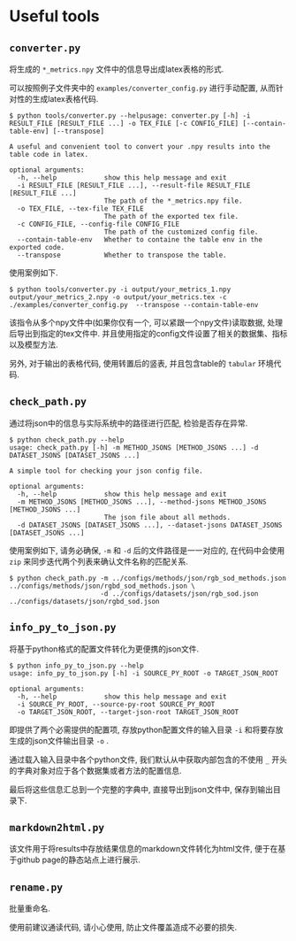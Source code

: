 # Useful tools

## `converter.py`

将生成的 `*_metrics.npy` 文件中的信息导出成latex表格的形式.

可以按照例子文件夹中的 `examples/converter_config.py` 进行手动配置, 从而针对性的生成latex表格代码.

```shell
$ python tools/converter.py --helpusage: converter.py [-h] -i RESULT_FILE [RESULT_FILE ...] -o TEX_FILE [-c CONFIG_FILE] [--contain-table-env] [--transpose]

A useful and convenient tool to convert your .npy results into the table code in latex.

optional arguments:
  -h, --help            show this help message and exit
  -i RESULT_FILE [RESULT_FILE ...], --result-file RESULT_FILE [RESULT_FILE ...]
                        The path of the *_metrics.npy file.
  -o TEX_FILE, --tex-file TEX_FILE
                        The path of the exported tex file.
  -c CONFIG_FILE, --config-file CONFIG_FILE
                        The path of the customized config file.
  --contain-table-env   Whether to containe the table env in the exported code.
  --transpose           Whether to transpose the table.
```

使用案例如下.

```shell
$ python tools/converter.py -i output/your_metrics_1.npy output/your_metrics_2.npy -o output/your_metrics.tex -c ./examples/converter_config.py  --transpose --contain-table-env
```

该指令从多个npy文件中(如果你仅有一个, 可以紧跟一个npy文件)读取数据, 处理后导出到指定的tex文件中. 并且使用指定的config文件设置了相关的数据集、指标以及模型方法.

另外, 对于输出的表格代码, 使用转置后的竖表, 并且包含table的 `tabular` 环境代码.

## `check_path.py`

通过将json中的信息与实际系统中的路径进行匹配, 检验是否存在异常.

```shell
$ python check_path.py --help
usage: check_path.py [-h] -m METHOD_JSONS [METHOD_JSONS ...] -d DATASET_JSONS [DATASET_JSONS ...]

A simple tool for checking your json config file.

optional arguments:
  -h, --help            show this help message and exit
  -m METHOD_JSONS [METHOD_JSONS ...], --method-jsons METHOD_JSONS [METHOD_JSONS ...]
                        The json file about all methods.
  -d DATASET_JSONS [DATASET_JSONS ...], --dataset-jsons DATASET_JSONS [DATASET_JSONS ...]
```

使用案例如下, 请务必确保, `-m` 和 `-d` 后的文件路径是一一对应的, 在代码中会使用 `zip` 来同步迭代两个列表来确认文件名称的匹配关系.

```shell
$ python check_path.py -m ../configs/methods/json/rgb_sod_methods.json ../configs/methods/json/rgbd_sod_methods.json \
                       -d ../configs/datasets/json/rgb_sod.json ../configs/datasets/json/rgbd_sod.json
```

## `info_py_to_json.py`

将基于python格式的配置文件转化为更便携的json文件.

```shell
$ python info_py_to_json.py --help
usage: info_py_to_json.py [-h] -i SOURCE_PY_ROOT -o TARGET_JSON_ROOT

optional arguments:
  -h, --help            show this help message and exit
  -i SOURCE_PY_ROOT, --source-py-root SOURCE_PY_ROOT
  -o TARGET_JSON_ROOT, --target-json-root TARGET_JSON_ROOT
```

即提供了两个必需提供的配置项, 存放python配置文件的输入目录 `-i` 和将要存放生成的json文件输出目录 `-o` .

通过载入输入目录中各个python文件, 我们默认从中获取内部包含的不使用 `_` 开头的字典对象对应于各个数据集或者方法的配置信息.

最后将这些信息汇总到一个完整的字典中, 直接导出到json文件中, 保存到输出目录下.

## `markdown2html.py`

该文件用于将results中存放结果信息的markdown文件转化为html文件, 便于在基于github page的静态站点上进行展示.

## `rename.py`

批量重命名.

使用前建议通读代码, 请小心使用, 防止文件覆盖造成不必要的损失.
